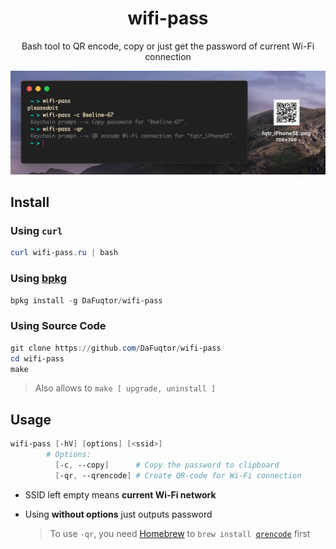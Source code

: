 <h1 align="center">wifi-pass</h1>
<p align="center">Bash tool to QR encode, copy or just get the password of current Wi-Fi connection</p>

![Preview](preview.png)

## Install

### Using `curl`

```powershell
curl wifi-pass.ru | bash
```

### Using [bpkg](https://github.com/bpkg/bpkg)

```powershell
bpkg install -g DaFuqtor/wifi-pass
```

### Using Source Code

```powershell
git clone https://github.com/DaFuqtor/wifi-pass
cd wifi-pass
make
```

> Also allows to `make [ upgrade, uninstall ]`

## Usage

```powershell
wifi-pass [-hV] [options] [<ssid>]
        # Options:
          [-c, --copy]      # Copy the password to clipboard
          [-qr, --qrencode] # Create QR-code for Wi-Fi connection
```

- SSID left empty means **current Wi-Fi network**

- Using **without options** just outputs password

  > To use `-qr`, you need [Homebrew](https://brew.sh/) to `brew install `[`qrencode`](https://fukuchi.org/works/qrencode/index.html.en) first